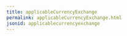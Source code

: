```yaml
---
title: applicableCurrencyExchange
permalink: applicableCurrencyExchange.html
jsonid: applicablecurrencyexchange
---
```

